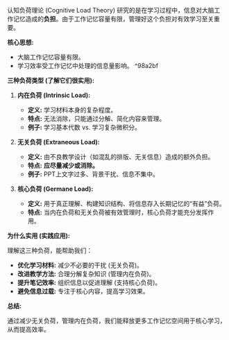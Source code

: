
认知负荷理论 (Cognitive Load Theory) 研究的是在学习过程中，信息对大脑工作记忆造成的**负担**。由于工作记忆容量有限，管理好这个负担对有效学习至关重要。

**核心思想:**

*   大脑工作记忆容量有限。
*   学习效率受工作记忆中处理的信息量影响。 ^98a2bf

**三种负荷类型 (了解它们很实用):**

1.  **内在负荷 (Intrinsic Load):**
    *   **定义:** 学习材料本身的复杂程度。
    *   **特点:** 无法消除，只能通过分解、简化内容来管理。
    *   **例子:** 学习基本代数 vs. 学习复杂微积分。

2.  **无关负荷 (Extraneous Load):**
    *   **定义:** 由不良教学设计（如混乱的排版、无关信息）造成的额外负担。
    *   **特点:** **应尽量减少或消除。**
    *   **例子:** PPT上文字过多、背景干扰、信息不集中。

3.  **核心负荷 (Germane Load):**
    *   **定义:** 用于真正理解、构建知识结构、将信息存入长期记忆的“有益”负荷。
    *   **特点:** 当内在负荷和无关负荷被有效管理时，核心负荷才能充分发挥作用。

**为什么实用 (实践应用):**

理解这三种负荷，能帮助我们：

*   **优化学习材料:** 减少不必要的干扰 (无关负荷)。
*   **改进教学方法:** 合理分解复杂知识 (管理内在负荷)。
*   **提升笔记效率:** 组织信息以促进理解 (支持核心负荷)。
*   **避免信息过载:** 专注于核心内容，提高学习效果。

**总结:**

通过减少无关负荷，管理内在负荷，我们能释放更多工作记忆空间用于核心学习，从而提高效率。